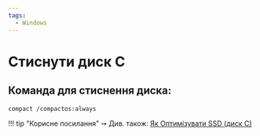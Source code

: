 ```yaml
---
tags:
  - Windows
---
```


# Стиснути диск C

## Команда для стиснення диска:
```bash
compact /compactos:always
```

!!! tip "Корисне посилання"
    ➙ Див. також: [Як Оптимізувати SSD (диск C)](Оптимизация-SSD-(диск%20С).md)